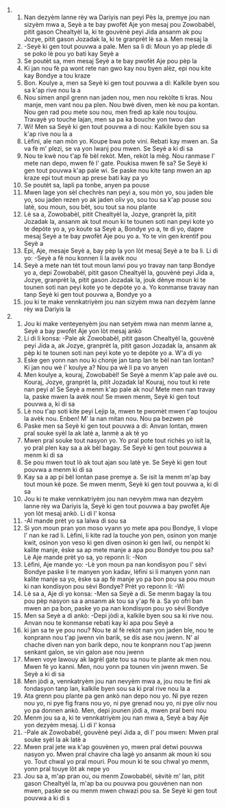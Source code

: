 <ol>
  <li>
    <ol>
      <li>Nan dezyèm lanne rèy wa Dariyis nan peyi Pès la, premye jou nan sizyèm mwa a, Seyè a te bay pwofèt Aje yon mesaj pou Zowobabèl, pitit gason Chealtyèl la, ki te gouvènè peyi Jida ansanm ak pou Jozye, pitit gason Jozadak la, ki te granprèt lè sa a. Men mesaj la</li>
      <li>-Seyè ki gen tout pouvwa a pale. Men sa li di: Moun yo ap plede di se poko lè pou yo bati kay Seyè a</li>
      <li>Se poutèt sa, men mesaj Seyè a te bay pwofèt Aje pou pèp la</li>
      <li>Ki jan nou fè pa wont rete nan gwo kay nou byen alèz, epi nou kite kay Bondye a tou kraze</li>
      <li>Bon. Koulye a, men sa Seyè ki gen tout pouvwa a di: Kalkile byen sou sa k'ap rive nou la a</li>
      <li>Nou simen anpil grenn nan jaden nou, men nou rekòlte ti kras. Nou manje, men vant nou pa plen. Nou bwè diven, men kè nou pa kontan. Nou gen rad pou mete sou nou, men fredi ap kale nou toujou. Travayè yo touche lajan, men sa pa ka bouche yon twou dan</li>
      <li>Wi! Men sa Seyè ki gen tout pouvwa a di nou: Kalkile byen sou sa k'ap rive nou la a</li>
      <li>Lèfini, ale nan mòn yo. Koupe bwa pote vini. Rebati kay mwen an. Sa va fè m' plezi, se va yon lwanj pou mwen. Se Seyè a ki di sa</li>
      <li>Nou te kwè nou t'ap fè bèl rekòt. Men, rekòt la mèg. Nou ranmase l' mete nan depo, mwen fè l' gate. Poukisa mwen fè sa? Se Seyè ki gen tout pouvwa k'ap pale wi. Se paske nou kite tanp mwen an ap kraze epi tout moun ap prese bati kay pa yo</li>
      <li>Se poutèt sa, lapli pa tonbe, anyen pa pouse</li>
      <li>Mwen lage yon sèl chechrès nan peyi a, sou mòn yo, sou jaden ble yo, sou jaden rezen yo ak jaden oliv yo, sou tou sa k'ap pouse sou latè, sou moun, sou bèt, sou tout sa nou plante</li>
      <li>Lè sa a, Zowobabèl, pitit Chealtyèl la, Jozye, granprèt la, pitit Jozadak la, ansanm ak tout moun ki te tounen soti nan peyi kote yo te depòte yo a, yo koute sa Seyè a, Bondye yo a, te di yo, dapre mesaj Seyè a te bay pwofèt Aje pou yo a. Yo te vin gen krentif pou Seyè a</li>
      <li>Epi, Aje, mesaje Seyè a, bay pèp la yon lòt mesaj Seyè a te ba li. Li di yo: -Seyè a fè nou konnen li la avèk nou</li>
      <li>Seyè a mete nan tèt tout moun lanvi pou yo travay nan tanp Bondye yo a, depi Zowobabèl, pitit gason Chealtyèl la, gouvènè peyi Jida a, Jozye, granprèt la, pitit gason Jozadak la, jouk dènye moun ki te tounen soti nan peyi kote yo te depòte yo a. Yo konmanse travay nan tanp Seyè ki gen tout pouvwa a, Bondye yo a</li>
      <li>jou ki te make vennkatriyèm jou nan sizyèm mwa nan dezyèm lanne rèy wa Dariyis la</li>
    </ol>
  </li>
  <li>
    <ol>
      <li>Jou ki make venteyenyèm jou nan setyèm mwa nan menm lanne a, Seyè a bay pwofèt Aje yon lòt mesaj ankò</li>
      <li>Li di li konsa: -Pale ak Zowobabèl, pitit gason Chealtyèl la, gouvènè peyi Jida a, ak Jozye, granprèt la, pitit gason Jozadak la, ansanm ak pèp ki te tounen soti nan peyi kote yo te depòte yo a. W'a di yo</li>
      <li>Eske gen yonn nan nou ki chonje jan tanp lan te bèl nan tan lontan? Ki jan nou wè l' koulye a? Nou pa wè li pa vo anyen</li>
      <li>Men koulye a, kouraj, Zowobabèl! Se Seyè a menm k'ap pale avè ou. Kouraj, Jozye, granprèt la, pitit Jozadak la! Kouraj, nou tout ki rete nan peyi a! Se Seyè a menm k'ap pale ak nou! Mete men nan travay la, paske mwen la avèk nou! Se mwen menm, Seyè ki gen tout pouvwa a, ki di sa</li>
      <li>Lè nou t'ap soti kite peyi Lejip la, mwen te pwomèt mwen t'ap toujou la avèk nou. Enben! M' la nan mitan nou. Nou pa bezwen pè</li>
      <li>Paske men sa Seyè ki gen tout pouvwa a di: Anvan lontan, mwen pral souke syèl la ak latè a, lanmè a ak tè yo</li>
      <li>Mwen pral souke tout nasyon yo. Yo pral pote tout richès yo isit la, yo pral plen kay sa a ak bèl bagay. Se Seyè ki gen tout pouvwa a menm ki di sa</li>
      <li>Se pou mwen tout lò ak tout ajan sou latè ye. Se Seyè ki gen tout pouvwa a menm ki di sa</li>
      <li>Kay sa a ap pi bèl lontan pase premye a. Se isit la menm m'ap bay tout moun kè poze. Se mwen menm, Seyè ki gen tout pouvwa a, ki di sa</li>
      <li>Jou ki te make vennkatriyèm jou nan nevyèm mwa nan dezyèm lanne rèy wa Dariyis la, Seyè ki gen tout pouvwa a bay pwofèt Aje yon lòt mesaj ankò. Li di l' konsa</li>
      <li>-Al mande prèt yo sa lalwa di sou sa</li>
      <li>Si yon moun pran yon moso vyann yo mete apa pou Bondye, li vlope l' nan ke rad li. Lèfini, li kite rad la touche yon pen, osinon yon manje kwit, osinon yon veso ki gen diven osinon ki gen lwil, ou nenpòt ki kalite manje, èske sa ap mete manje a apa pou Bondye tou pou sa? Lè Aje mande prèt yo sa, yo reponn li: -Non</li>
      <li>Lèfini, Aje mande yo: -Lè yon moun pa nan kondisyon pou l' sèvi Bondye paske li te manyen yon kadav, lèfini si li manyen yonn nan kalite manje sa yo, èske sa ap fè manje yo pa bon pou sa pou moun ki nan kondisyon pou sèvi Bondye? Prèt yo reponn li: -Wi</li>
      <li>Lè sa a, Aje di yo konsa: -Men sa Seyè a di. Se menm bagay la tou pou pèp nasyon sa a ansanm ak tou sa y'ap fè a. Sa yo ofri ban mwen an pa bon, paske yo pa nan kondisyon pou yo sèvi Bondye</li>
      <li>Men sa Seyè a di ankò: -Depi jòdi a, kalkile byen sou sa ki rive nou. Anvan nou te konmanse rebati kay ki apa pou Seyè a</li>
      <li>ki jan sa te ye pou nou? Nou te al fè rekòt nan yon jaden ble, nou te konprann nou t'ap jwenn vin barik, se dis ase nou jwenn. N' al chache diven nan yon barik depo, nou te konprann nou t'ap jwenn senkant galon, se vin galon ase nou jwenn</li>
      <li>Mwen voye lawouy ak lagrèl gate tou sa nou te plante ak men nou. Mwen fè yo kanni. Men, nou yonn pa tounen vin jwenn mwen. Se Seyè a ki di sa</li>
      <li>Men jòdi a, vennkatryèm jou nan nevyèm mwa a, jou nou te fini ak fondasyon tanp lan, kalkile byen sou sa ki pral rive nou la a</li>
      <li>Ata grenn pou plante pa gen ankò nan depo nou yo. Ni pye rezen nou yo, ni pye fig frans nou yo, ni pye grenad nou yo, ni pye oliv nou yo pa donnen ankò. Men, depi jounen jòdi a, mwen pral beni nou</li>
      <li>Menm jou sa a, ki te vennkatriyèm jou nan mwa a, Seyè a bay Aje yon dezyèm mesaj. Li di l' konsa</li>
      <li>-Pale ak Zowobabèl, gouvènè peyi Jida a, di l' pou mwen: Mwen pral souke syèl la ak latè a</li>
      <li>Mwen pral jete wa k'ap gouvènen yo, mwen pral detwi pouvwa nasyon yo. Mwen pral chavire cha lagè yo ansanm ak moun ki sou yo. Tout chwal yo pral mouri. Pou moun ki te sou chwal yo menm, yonn pral touye lòt ak nepe yo</li>
      <li>Jou sa a, m'ap pran ou, ou menm Zowobabèl, sèvitè m' lan, pitit gason Chealtyèl la, m'ap ba ou pouvwa pou gouvènen nan non mwen, paske se ou menm mwen chwazi pou sa. Se Seyè ki gen tout pouvwa a ki di s</li>
    </ol>
  </li>
</ol>